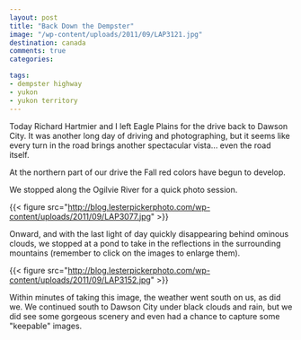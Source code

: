 ```yaml
---
layout: post
title: "Back Down the Dempster"
image: "/wp-content/uploads/2011/09/LAP3121.jpg"
destination: canada
comments: true
categories:

tags:
- dempster highway
- yukon
- yukon territory
---
```

Today Richard Hartmier and I left Eagle Plains for the drive back to Dawson City. It was another long day of driving and photographing, but it seems like every turn in the road brings another spectacular vista... even the road itself.

At the northern part of our drive the Fall red colors have begun to develop.

We stopped along the Ogilvie River for a quick photo session.

{{< figure src="http://blog.lesterpickerphoto.com/wp-content/uploads/2011/09/LAP3077.jpg" >}}

Onward, and with the last light of day quickly disappearing behind ominous clouds, we stopped at a pond to take in the reflections in the surrounding mountains (remember to click on the images to enlarge them).

{{< figure src="http://blog.lesterpickerphoto.com/wp-content/uploads/2011/09/LAP3152.jpg" >}}

Within minutes of taking this image, the weather went south on us, as did we. We continued south to Dawson City under black clouds and rain, but we did see some gorgeous scenery and even had a chance to capture some "keepable" images.